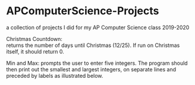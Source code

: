 # APComputerScience-Projects
a collection of projects I did for my AP Computer Science class 2019-2020   
    
Christmas Countdown:    
returns the number of days until Christmas (12/25). If run on Christmas itself, it should return 0.     

Min and Max:
prompts the user to enter five integers. The program should then print out the smallest and largest integers, on separate lines and preceded by labels as illustrated below.
